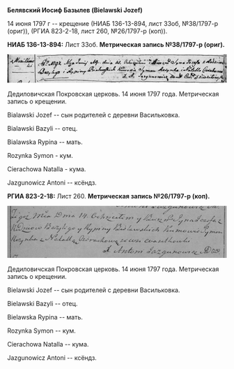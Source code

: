 **Белявский Иосиф Базылев (Bielawski Jozef)**

14 июня 1797 г -- крещение (НИАБ 136-13-894, лист 33об, №38/1797-р
(ориг)), (РГИА 823-2-18, лист 260, №26/1797-р (коп)).

**НИАБ 136-13-894:** Лист 33об. **Метрическая запись №38/1797-р
(ориг).**

![](./media/19787e35d0192890d9e3c5c0fef641e4d6fa118e.png)

Дедиловичская Покровская церковь. 14 июня 1797 года. Метрическая запись
о крещении.

Bialawski Jozef -- сын родителей с деревни Васильковка.

Bialawski Bazyli -- отец.

Bialawska Rypina -- мать.

Rozynka Symon - кум.

Cierachowa Natalla - кума.

Jazgunowicz Antoni -- ксёндз.

**РГИА 823-2-18:** Лист 260. **Метрическая запись №26/1797-р (коп).**

![](./media/edf9d59faa8425a1a4bf164505650a940412663d.png)

Дедиловичская Покровская церковь. 14 июня 1797 года. Метрическая запись
о крещении.

Bielawski Jozef -- сын родителей с деревни Васильковка.

Bielawski Bazyli -- отец.

Bielawska Rypina -- мать.

Rozynka Symon -- кум.

Cierachowa Natalla -- кума.

Jazgunowicz Antoni -- ксёндз.
